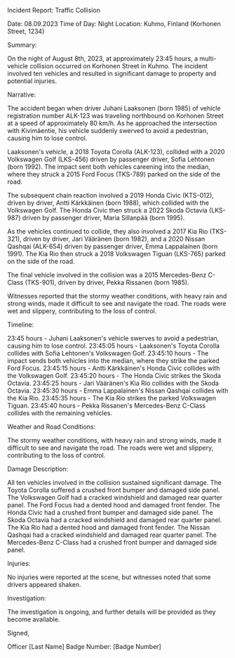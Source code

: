 Incident Report: Traffic Collision

Date: 08.09.2023
Time of Day: Night
Location: Kuhmo, Finland (Korhonen Street, 1234)

Summary:

On the night of August 8th, 2023, at approximately 23:45 hours, a multi-vehicle collision occurred on Korhonen Street in Kuhmo. The incident involved ten vehicles and resulted in significant damage to property and potential injuries.

Narrative:

The accident began when driver Juhani Laaksonen (born 1985) of vehicle registration number ALK-123 was traveling northbound on Korhonen Street at a speed of approximately 80 km/h. As he approached the intersection with Kivimäentie, his vehicle suddenly swerved to avoid a pedestrian, causing him to lose control.

Laaksonen's vehicle, a 2018 Toyota Corolla (ALK-123), collided with a 2020 Volkswagen Golf (LKS-456) driven by passenger driver, Sofia Lehtonen (born 1992). The impact sent both vehicles careening into the median, where they struck a 2015 Ford Focus (TKS-789) parked on the side of the road.

The subsequent chain reaction involved a 2019 Honda Civic (KTS-012), driven by driver, Antti Kärkkäinen (born 1988), which collided with the Volkswagen Golf. The Honda Civic then struck a 2022 Skoda Octavia (LKS-987) driven by passenger driver, Maria Sillanpää (born 1995).

As the vehicles continued to collide, they also involved a 2017 Kia Rio (TKS-321), driven by driver, Jari Vääränen (born 1982), and a 2020 Nissan Qashqai (ALK-654) driven by passenger driver, Emma Lappalainen (born 1991). The Kia Rio then struck a 2018 Volkswagen Tiguan (LKS-765) parked on the side of the road.

The final vehicle involved in the collision was a 2015 Mercedes-Benz C-Class (TKS-901), driven by driver, Pekka Rissanen (born 1985).

Witnesses reported that the stormy weather conditions, with heavy rain and strong winds, made it difficult to see and navigate the road. The roads were wet and slippery, contributing to the loss of control.

Timeline:

23:45 hours - Juhani Laaksonen's vehicle swerves to avoid a pedestrian, causing him to lose control.
23:45:05 hours - Laaksonen's Toyota Corolla collides with Sofia Lehtonen's Volkswagen Golf.
23:45:10 hours - The impact sends both vehicles into the median, where they strike the parked Ford Focus.
23:45:15 hours - Antti Kärkkäinen's Honda Civic collides with the Volkswagen Golf.
23:45:20 hours - The Honda Civic strikes the Skoda Octavia.
23:45:25 hours - Jari Vääränen's Kia Rio collides with the Skoda Octavia.
23:45:30 hours - Emma Lappalainen's Nissan Qashqai collides with the Kia Rio.
23:45:35 hours - The Kia Rio strikes the parked Volkswagen Tiguan.
23:45:40 hours - Pekka Rissanen's Mercedes-Benz C-Class collides with the remaining vehicles.

Weather and Road Conditions:

The stormy weather conditions, with heavy rain and strong winds, made it difficult to see and navigate the road. The roads were wet and slippery, contributing to the loss of control.

Damage Description:

All ten vehicles involved in the collision sustained significant damage. The Toyota Corolla suffered a crushed front bumper and damaged side panel. The Volkswagen Golf had a cracked windshield and damaged rear quarter panel. The Ford Focus had a dented hood and damaged front fender. The Honda Civic had a crushed front bumper and damaged side panel. The Skoda Octavia had a cracked windshield and damaged rear quarter panel. The Kia Rio had a dented hood and damaged front fender. The Nissan Qashqai had a cracked windshield and damaged rear quarter panel. The Mercedes-Benz C-Class had a crushed front bumper and damaged side panel.

Injuries:

No injuries were reported at the scene, but witnesses noted that some drivers appeared shaken.

Investigation:

The investigation is ongoing, and further details will be provided as they become available.

Signed,

Officer [Last Name]
Badge Number: [Badge Number]